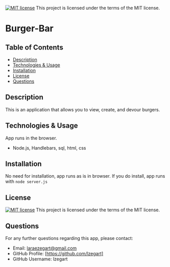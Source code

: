 [![MIT license](https://img.shields.io/badge/License-MIT-blue.svg)](https://lbesson.mit-license.org/)  This project is licensed under the terms of the MIT license. 

# Burger-Bar

  ## Table of Contents
  * [Description](#description)
  * [Technologies & Usage](#technologies-&-usage) 
  * [Installation](#installation)
  * [License](#license)
  * [Questions](#questions)

  ## Description
  This is an application that allows you to view, create, and devour burgers.

  ## Technologies & Usage
  App runs in the browser.
  *  Node.js, Handlebars, sql, html, css

  ## Installation
  No need for installation, app runs as is in browser.
  If you do install, app runs with `node server.js`

  ## License
  [![MIT license](https://img.shields.io/badge/License-MIT-blue.svg)](https://lbesson.mit-license.org/)  This project is licensed under the terms of the MIT license.

  ## Questions
  For any further questions regarding this app, please contact:
  * Email: laraezegart@gmail.com
  * GitHub Profile: [https://github.com/lzegart]
  * GitHub Username: lzegart
  